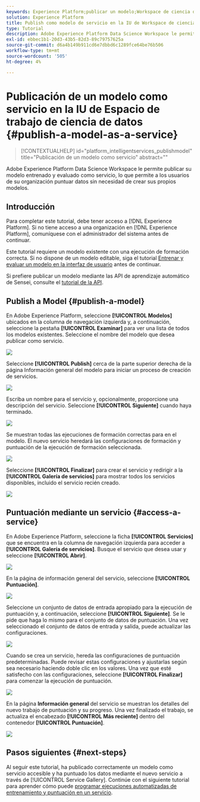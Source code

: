 ```yaml
---
keywords: Experience Platform;publicar un modelo;Workspace de ciencia de datos;temas populares;puntuar un servicio
solution: Experience Platform
title: Publish como modelo de servicio en la IU de Workspace de ciencia de datos
type: Tutorial
description: Adobe Experience Platform Data Science Workspace le permite publicar su modelo entrenado y evaluado como servicio, lo que permite a los usuarios de su organización puntuar datos sin necesidad de crear sus propios modelos.
exl-id: ebbec1b1-20d3-43b5-82d3-89c79757625a
source-git-commit: d6a4b149b911cd6e7dbbd6c1289fce64be76b506
workflow-type: tm+mt
source-wordcount: '505'
ht-degree: 4%

---
```


# Publicación de un modelo como servicio en la IU de Espacio de trabajo de ciencia de datos {#publish-a-model-as-a-service}

>[!CONTEXTUALHELP]
>id="platform_intelligentservices_publishmodel"
>title="Publicación de un modelo como servicio"
>abstract=""

Adobe Experience Platform Data Science Workspace le permite publicar su modelo entrenado y evaluado como servicio, lo que permite a los usuarios de su organización puntuar datos sin necesidad de crear sus propios modelos.

## Introducción

Para completar este tutorial, debe tener acceso a [!DNL Experience Platform]. Si no tiene acceso a una organización en [!DNL Experience Platform], comuníquese con el administrador del sistema antes de continuar.

Este tutorial requiere un modelo existente con una ejecución de formación correcta. Si no dispone de un modelo editable, siga el tutorial [Entrenar y evaluar un modelo en la interfaz de usuario](./train-evaluate-model-ui.md) antes de continuar.

Si prefiere publicar un modelo mediante las API de aprendizaje automático de Sensei, consulte el [tutorial de la API](./publish-model-service-api.md).

## Publish a Model {#publish-a-model}

En Adobe Experience Platform, seleccione **[!UICONTROL Modelos]** ubicados en la columna de navegación izquierda y, a continuación, seleccione la pestaña **[!UICONTROL Examinar]** para ver una lista de todos los modelos existentes. Seleccione el nombre del modelo que desea publicar como servicio.

![](../images/models-recipes/publish-model/browse_model.png)

Seleccione **[!UICONTROL Publish]** cerca de la parte superior derecha de la página Información general del modelo para iniciar un proceso de creación de servicios.

![](../images/models-recipes/publish-model/view_training.png)

Escriba un nombre para el servicio y, opcionalmente, proporcione una descripción del servicio. Seleccione **[!UICONTROL Siguiente]** cuando haya terminado.

![](../images/models-recipes/publish-model/configure_training.png)

Se muestran todas las ejecuciones de formación correctas para en el modelo. El nuevo servicio heredará las configuraciones de formación y puntuación de la ejecución de formación seleccionada.

![](../images/models-recipes/publish-model/select_training_run.png)

Seleccione **[!UICONTROL Finalizar]** para crear el servicio y redirigir a la **[!UICONTROL Galería de servicios]** para mostrar todos los servicios disponibles, incluido el servicio recién creado.

![](../images/models-recipes/publish-model/service_gallery.png)

## Puntuación mediante un servicio {#access-a-service}

En Adobe Experience Platform, seleccione la ficha **[!UICONTROL Servicios]** que se encuentra en la columna de navegación izquierda para acceder a **[!UICONTROL Galería de servicios]**. Busque el servicio que desea usar y seleccione **[!UICONTROL Abrir]**.

![](../images/models-recipes/publish-model/open_service.png)

En la página de información general del servicio, seleccione **[!UICONTROL Puntuación]**.

![](../images/models-recipes/publish-model/score_service.png)

Seleccione un conjunto de datos de entrada apropiado para la ejecución de puntuación y, a continuación, seleccione **[!UICONTROL Siguiente]**. Se le pide que haga lo mismo para el conjunto de datos de puntuación. Una vez seleccionado el conjunto de datos de entrada y salida, puede actualizar las configuraciones.

![](../images/models-recipes/publish-model/select_datasets.png)

Cuando se crea un servicio, hereda las configuraciones de puntuación predeterminadas. Puede revisar estas configuraciones y ajustarlas según sea necesario haciendo doble clic en los valores. Una vez que esté satisfecho con las configuraciones, seleccione **[!UICONTROL Finalizar]** para comenzar la ejecución de puntuación.

![](../images/models-recipes/publish-model/scoring_configs.png)

En la página **Información general** del servicio se muestran los detalles del nuevo trabajo de puntuación y su progreso. Una vez finalizado el trabajo, se actualiza el encabezado **[!UICONTROL Más reciente]** dentro del contenedor **[!UICONTROL Puntuación]**.

![](../images/models-recipes/publish-model/pending_scoring.png)

## Pasos siguientes {#next-steps}

Al seguir este tutorial, ha publicado correctamente un modelo como servicio accesible y ha puntuado los datos mediante el nuevo servicio a través de [!UICONTROL Service Gallery]. Continúe con el siguiente tutorial para aprender cómo puede [programar ejecuciones automatizadas de entrenamiento y puntuación en un servicio](./schedule-models-ui.md).
